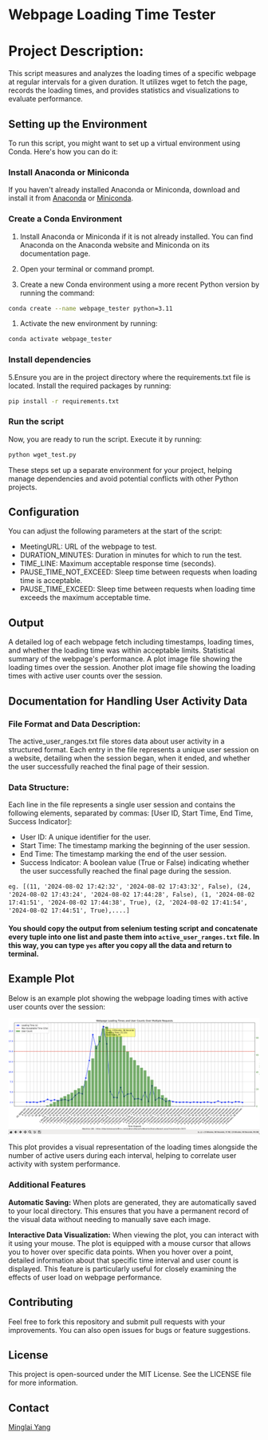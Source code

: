 # Webpage Loading Time Tester

# Project Description: 
This script measures and analyzes the loading times of a specific webpage at regular intervals for a given duration. It utilizes wget to fetch the page, records the loading times, and provides statistics and visualizations to evaluate performance.

## Setting up the Environment

To run this script, you might want to set up a virtual environment using Conda. Here's how you can do it:

### Install Anaconda or Miniconda

If you haven't already installed Anaconda or Miniconda, download and install it from [Anaconda](https://www.anaconda.com/products/individual) or [Miniconda](https://docs.conda.io/en/latest/miniconda.html).

### Create a Conda Environment


1. Install Anaconda or Miniconda if it is not already installed. You can find Anaconda on the Anaconda website and Miniconda on its documentation page.

2. Open your terminal or command prompt.

3. Create a new Conda environment using a more recent Python version by running the command:
```bash
conda create --name webpage_tester python=3.11
```

1. Activate the new environment by running:
```bash
conda activate webpage_tester
```


### Install dependencies
5.Ensure you are in the project directory where the requirements.txt file is located. Install the required packages by running:
```bash 
pip install -r requirements.txt
```

### Run the script
Now, you are ready to run the script. Execute it by running:
```bash 
python wget_test.py
```


These steps set up a separate environment for your project, helping manage dependencies and avoid potential conflicts with other Python projects.


## Configuration
You can adjust the following parameters at the start of the script:

* MeetingURL: URL of the webpage to test.
* DURATION_MINUTES: Duration in minutes for which to run the test.
* TIME_LINE: Maximum acceptable response time (seconds).
* PAUSE_TIME_NOT_EXCEED: Sleep time between requests when loading time is acceptable.
* PAUSE_TIME_EXCEED: Sleep time between requests when loading time exceeds the maximum acceptable time.

## Output
A detailed log of each webpage fetch including timestamps, loading times, and whether the loading time was within acceptable limits.
Statistical summary of the webpage's performance.
A plot image file showing the loading times over the session.
Another plot image file showing the loading times with active user counts over the session.

## Documentation for Handling User Activity Data

### File Format and Data Description:

The active_user_ranges.txt file stores data about user activity in a structured format. Each entry in the file represents a unique user session on a website, detailing when the session began, when it ended, and whether the user successfully reached the final page of their session.

### Data Structure:

Each line in the file represents a single user session and contains the following elements, separated by commas: [User ID, Start Time, End Time, Success Indicator]:

* User ID: A unique identifier for the user.
* Start Time: The timestamp marking the beginning of the user session.
* End Time: The timestamp marking the end of the user session.
* Success Indicator: A boolean value (True or False) indicating whether the user successfully reached the final page during the session.
```
eg. [(11, '2024-08-02 17:42:32', '2024-08-02 17:43:32', False), (24, '2024-08-02 17:43:24', '2024-08-02 17:44:28', False), (1, '2024-08-02 17:41:51', '2024-08-02 17:44:38', True), (2, '2024-08-02 17:41:54', '2024-08-02 17:44:51', True),....]
```
#### You should copy the output from selenium testing script and concatenate every tuple into one list and paste them into `active_user_ranges.txt` file. In this way, you can type `yes` after you copy all the data and return to terminal.


## Example Plot

Below is an example plot showing the webpage loading times with active user counts over the session:

![Example Plot](assets/plot_example.png)

This plot provides a visual representation of the loading times alongside the number of active users during each interval, helping to correlate user activity with system performance.

### Additional Features

**Automatic Saving:**
When plots are generated, they are automatically saved to your local directory. This ensures that you have a permanent record of the visual data without needing to manually save each image.

**Interactive Data Visualization:**
When viewing the plot, you can interact with it using your mouse. The plot is equipped with a mouse cursor that allows you to hover over specific data points. When you hover over a point, detailed information about that specific time interval and user count is displayed. This feature is particularly useful for closely examining the effects of user load on webpage performance.


## Contributing
Feel free to fork this repository and submit pull requests with your improvements. You can also open issues for bugs or feature suggestions.

## License
This project is open-sourced under the MIT License. See the LICENSE file for more information.

## Contact
[Minglai Yang](ymingl.com)
